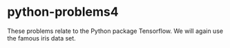 # python-problems4
These problems relate to the Python package Tensorflow. We will again use the famous iris data set.
